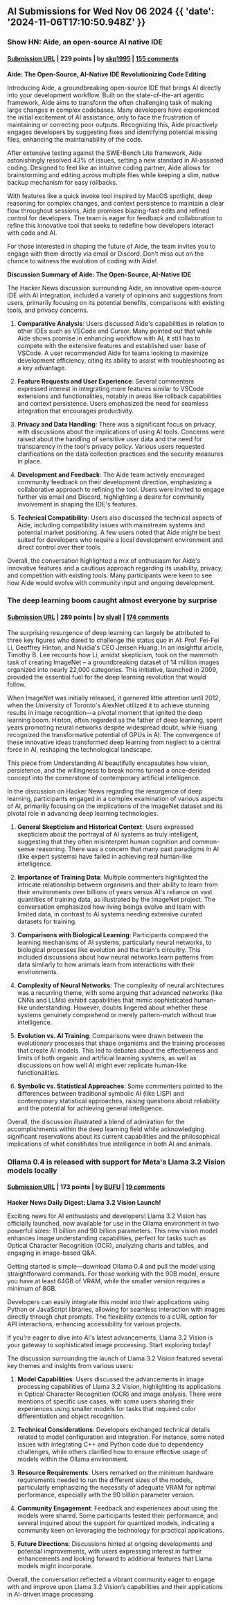 ## AI Submissions for Wed Nov 06 2024 {{ 'date': '2024-11-06T17:10:50.948Z' }}

### Show HN: Aide, an open-source AI native IDE

#### [Submission URL](https://aide.dev/) | 229 points | by [skp1995](https://news.ycombinator.com/user?id=skp1995) | [155 comments](https://news.ycombinator.com/item?id=42063346)

**Aide: The Open-Source, AI-Native IDE Revolutionizing Code Editing** 

Introducing Aide, a groundbreaking open-source IDE that brings AI directly into your development workflow. Built on the state-of-the-art agentic framework, Aide aims to transform the often challenging task of making large changes in complex codebases. Many developers have experienced the initial excitement of AI assistance, only to face the frustration of maintaining or correcting poor outputs. Recognizing this, Aide proactively engages developers by suggesting fixes and identifying potential missing files, enhancing the maintainability of the code.

After extensive testing against the SWE-Bench Lite framework, Aide astonishingly resolved 43% of issues, setting a new standard in AI-assisted coding. Designed to feel like an intuitive coding partner, Aide allows for brainstorming and editing across multiple files while keeping a slim, native backup mechanism for easy rollbacks.

With features like a quick invoke tool inspired by MacOS spotlight, deep reasoning for complex changes, and context persistence to maintain a clear flow throughout sessions, Aide promises blazing-fast edits and refined control for developers. The team is eager for feedback and collaboration to refine this innovative tool that seeks to redefine how developers interact with code and AI.

For those interested in shaping the future of Aide, the team invites you to engage with them directly via email or Discord. Don’t miss out on the chance to witness the evolution of coding with Aide!

**Discussion Summary of Aide: The Open-Source, AI-Native IDE**

The Hacker News discussion surrounding Aide, an innovative open-source IDE with AI integration, included a variety of opinions and suggestions from users, primarily focusing on its potential benefits, comparisons with existing tools, and privacy concerns.

1. **Comparative Analysis**: Users discussed Aide's capabilities in relation to other IDEs such as VSCode and Cursor. Many pointed out that while Aide shows promise in enhancing workflow with AI, it still has to compete with the extensive features and established user base of VSCode. A user recommended Aide for teams looking to maximize development efficiency, citing its ability to assist with troubleshooting as a key advantage.

2. **Feature Requests and User Experience**: Several commenters expressed interest in integrating more features similar to VSCode extensions and functionalities, notably in areas like rollback capabilities and context persistence. Users emphasized the need for seamless integration that encourages productivity.

3. **Privacy and Data Handling**: There was a significant focus on privacy, with discussions about the implications of using AI tools. Concerns were raised about the handling of sensitive user data and the need for transparency in the tool's privacy policy. Various users requested clarifications on the data collection practices and the security measures in place.

4. **Development and Feedback**: The Aide team actively encouraged community feedback on their development direction, emphasizing a collaborative approach to refining the tool. Users were invited to engage further via email and Discord, highlighting a desire for community involvement in shaping the IDE's features.

5. **Technical Compatibility**: Users also discussed the technical aspects of Aide, including compatibility issues with mainstream systems and potential market positioning. A few users noted that Aide might be best suited for developers who require a local development environment and direct control over their tools.

Overall, the conversation highlighted a mix of enthusiasm for Aide's innovative features and a cautious approach regarding its usability, privacy, and competition with existing tools. Many participants were keen to see how Aide would evolve with community input and ongoing development.

### The deep learning boom caught almost everyone by surprise

#### [Submission URL](https://www.understandingai.org/p/why-the-deep-learning-boom-caught) | 289 points | by [slyall](https://news.ycombinator.com/user?id=slyall) | [174 comments](https://news.ycombinator.com/item?id=42057139)

The surprising resurgence of deep learning can largely be attributed to three key figures who dared to challenge the status quo in AI: Prof. Fei-Fei Li, Geoffrey Hinton, and Nvidia's CEO Jensen Huang. In an insightful article, Timothy B. Lee recounts how Li, amidst skepticism, took on the mammoth task of creating ImageNet – a groundbreaking dataset of 14 million images organized into nearly 22,000 categories. This initiative, launched in 2009, provided the essential fuel for the deep learning revolution that would follow.

When ImageNet was initially released, it garnered little attention until 2012, when the University of Toronto's AlexNet utilized it to achieve stunning results in image recognition—a pivotal moment that ignited the deep learning boom. Hinton, often regarded as the father of deep learning, spent years promoting neural networks despite widespread doubt, while Huang recognized the transformative potential of GPUs in AI. The convergence of these innovative ideas transformed deep learning from neglect to a central force in AI, reshaping the technological landscape.

This piece from Understanding AI beautifully encapsulates how vision, persistence, and the willingness to break norms turned a once-derided concept into the cornerstone of contemporary artificial intelligence.

In the discussion on Hacker News regarding the resurgence of deep learning, participants engaged in a complex examination of various aspects of AI, primarily focusing on the implications of the ImageNet dataset and its pivotal role in advancing deep learning technologies.

1. **General Skepticism and Historical Context**: Users expressed skepticism about the portrayal of AI systems as truly intelligent, suggesting that they often misinterpret human cognition and common-sense reasoning. There was a concern that many past paradigms in AI (like expert systems) have failed in achieving real human-like intelligence.

2. **Importance of Training Data**: Multiple commenters highlighted the intricate relationship between organisms and their ability to learn from their environments over billions of years versus AI's reliance on vast quantities of training data, as illustrated by the ImageNet project. The conversation emphasized how living beings evolve and learn with limited data, in contrast to AI systems needing extensive curated datasets for training.

3. **Comparisons with Biological Learning**: Participants compared the learning mechanisms of AI systems, particularly neural networks, to biological processes like evolution and the brain's circuitry. This included discussions about how neural networks learn patterns from data similarly to how animals learn from interactions with their environments.

4. **Complexity of Neural Networks**: The complexity of neural architectures was a recurring theme, with some arguing that advanced networks (like CNNs and LLMs) exhibit capabilities that mimic sophisticated human-like understanding. However, doubts lingered about whether these systems genuinely comprehend or merely pattern-match without true intelligence.

5. **Evolution vs. AI Training**: Comparisons were drawn between the evolutionary processes that shape organisms and the training processes that create AI models. This led to debates about the effectiveness and limits of both organic and artificial learning systems, as well as discussions on how well AI might ever replicate human-like functionalities.

6. **Symbolic vs. Statistical Approaches**: Some commenters pointed to the differences between traditional symbolic AI (like LISP) and contemporary statistical approaches, raising questions about reliability and the potential for achieving general intelligence.

Overall, the discussion illustrated a blend of admiration for the accomplishments within the deep learning field while acknowledging significant reservations about its current capabilities and the philosophical implications of what constitutes true intelligence in both AI and animals.

### Ollama 0.4 is released with support for Meta's Llama 3.2 Vision models locally

#### [Submission URL](https://ollama.com/blog/llama3.2-vision) | 173 points | by [BUFU](https://news.ycombinator.com/user?id=BUFU) | [19 comments](https://news.ycombinator.com/item?id=42069453)

**Hacker News Daily Digest: Llama 3.2 Vision Launch!**

Exciting news for AI enthusiasts and developers! Llama 3.2 Vision has officially launched, now available for use in the Ollama environment in two powerful sizes: 11 billion and 90 billion parameters. This new vision model enhances image understanding capabilities, perfect for tasks such as Optical Character Recognition (OCR), analyzing charts and tables, and engaging in image-based Q&A.

Getting started is simple—download Ollama 0.4 and pull the model using straightforward commands. For those working with the 90B model, ensure you have at least 64GB of VRAM, while the smaller version requires a minimum of 8GB.

Developers can easily integrate this model into their applications using Python or JavaScript libraries, allowing for seamless interaction with images directly through chat prompts. The flexibility extends to a cURL option for API interactions, enhancing accessibility for various projects.

If you're eager to dive into AI's latest advancements, Llama 3.2 Vision is your gateway to sophisticated image processing. Start exploring today!

The discussion surrounding the launch of Llama 3.2 Vision featured several key themes and insights from various users:

1. **Model Capabilities**: Users discussed the advancements in image processing capabilities of Llama 3.2 Vision, highlighting its applications in Optical Character Recognition (OCR) and image analysis. There were mentions of specific use cases, with some users sharing their experiences using smaller models for tasks that required color differentiation and object recognition.

2. **Technical Considerations**: Developers exchanged technical details related to model configuration and integration. For instance, some noted issues with integrating C++ and Python code due to dependency challenges, while others clarified how to ensure effective usage of models within the Ollama environment.

3. **Resource Requirements**: Users remarked on the minimum hardware requirements needed to run the different sizes of the models, particularly emphasizing the necessity of adequate VRAM for optimal performance, especially with the 90 billion parameter version.

4. **Community Engagement**: Feedback and experiences about using the models were shared. Some participants tested their performance, and several inquired about the support for quantized models, indicating a community keen on leveraging the technology for practical applications.

5. **Future Directions**: Discussions hinted at ongoing developments and potential improvements, with users expressing interest in further enhancements and looking forward to additional features that Llama models might incorporate.

Overall, the conversation reflected a vibrant community eager to engage with and improve upon Llama 3.2 Vision’s capabilities and their applications in AI-driven image processing.


